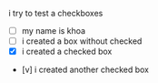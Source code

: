 i try to test a checkboxes

- [ ] my name is khoa
- [ ] i created a box without checked
- [x] i created a checked box
- [v] i created another checked box